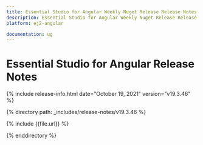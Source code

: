 ```yaml
---
title: Essential Studio for Angular Weekly Nuget Release Release Notes  
description: Essential Studio for Angular Weekly Nuget Release Release Notes  
platform: ej2-angular

documentation: ug
---
```


# Essential Studio for  Angular  Release Notes  

{% include release-info.html date="October 19, 2021"   version="v19.3.46"  %} 

{% directory path: _includes/release-notes/v19.3.46 %}

{% include {{file.url}} %}

{% enddirectory %}
